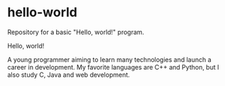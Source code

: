 # hello-world
Repository for a basic "Hello, world!" program.

Hello, world!

A young programmer aiming to learn many technologies and launch a career in development. My favorite languages are C++ and Python, but I also study C, Java and web development.
